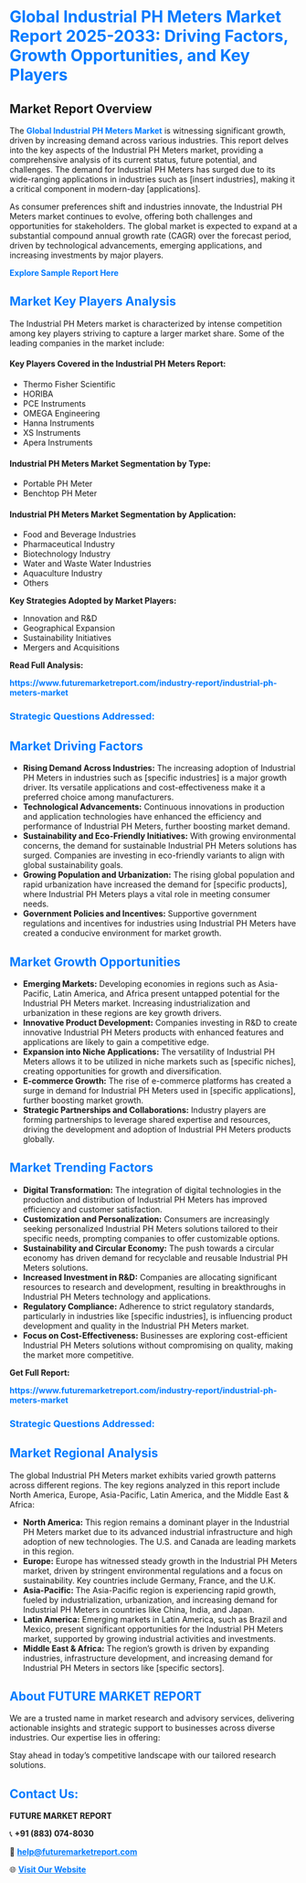 <h1 style="color: #007BFF;">Global Industrial PH Meters Market Report 2025-2033: Driving Factors, Growth Opportunities, and Key Players</h1>

<section id="overview">
<h2>Market Report Overview</h2>
<p>The <a href="https://www.futuremarketreport.com/industry-report/industrial-ph-meters-market" style="color: #007BFF; text-decoration: none;"><strong>Global Industrial PH Meters Market</strong></a> is witnessing significant growth, driven by increasing demand across various industries. This report delves into the key aspects of the Industrial PH Meters market, providing a comprehensive analysis of its current status, future potential, and challenges. The demand for Industrial PH Meters has surged due to its wide-ranging applications in industries such as [insert industries], making it a critical component in modern-day [applications].</p>
<p>As consumer preferences shift and industries innovate, the Industrial PH Meters market continues to evolve, offering both challenges and opportunities for stakeholders. The global market is expected to expand at a substantial compound annual growth rate (CAGR) over the forecast period, driven by technological advancements, emerging applications, and increasing investments by major players.</p>
</section>

<section id="overview">
<p><a href="https://www.futuremarketreport.com/request-sample/reportId=29426" style="color: #007BFF; text-decoration: none;"><strong>Explore Sample Report Here</strong></a></p>
</section>

<section id="key-players">
<h2 style="color: #007BFF;">Market Key Players Analysis</h2>
<p>The Industrial PH Meters market is characterized by intense competition among key players striving to capture a larger market share. Some of the leading companies in the market include:</p>
<h4>Key Players Covered in the Industrial PH Meters Report:</h4>
<ul><li>Thermo Fisher Scientific</li><li>HORIBA</li><li>PCE Instruments</li><li>OMEGA Engineering</li><li>Hanna Instruments</li><li>XS Instruments</li><li>Apera Instruments</li></ul>
<h4>Industrial PH Meters Market Segmentation by Type:</h4>
<ul><li>Portable PH Meter</li><li>Benchtop PH Meter</li></ul>

<h4>Industrial PH Meters Market Segmentation by Application:</h4>
<ul><li>Food and Beverage Industries</li><li>Pharmaceutical Industry</li><li>Biotechnology Industry</li><li>Water and Waste Water Industries</li><li>Aquaculture Industry</li><li>Others</li></ul>
<p><strong>Key Strategies Adopted by Market Players:</strong></p>
<ul>
<li>Innovation and R&D</li>
<li>Geographical Expansion</li>
<li>Sustainability Initiatives</li>
<li>Mergers and Acquisitions</li>
</ul>
</section>

<section>
<p><strong>Read Full Analysis: </strong></p><a href="https://www.futuremarketreport.com/industry-report/industrial-ph-meters-market" style="color: #007BFF; text-decoration: none;"><strong>https://www.futuremarketreport.com/industry-report/industrial-ph-meters-market</strong></a>
<h3 style="color: #007BFF;">Strategic Questions Addressed:</h3>
</section>

<section id="driving-factors">
<h2 style="color: #007BFF;">Market Driving Factors</h2>
<ul>
<li><strong>Rising Demand Across Industries:</strong> The increasing adoption of Industrial PH Meters in industries such as [specific industries] is a major growth driver. Its versatile applications and cost-effectiveness make it a preferred choice among manufacturers.</li>
<li><strong>Technological Advancements:</strong> Continuous innovations in production and application technologies have enhanced the efficiency and performance of Industrial PH Meters, further boosting market demand.</li>
<li><strong>Sustainability and Eco-Friendly Initiatives:</strong> With growing environmental concerns, the demand for sustainable Industrial PH Meters solutions has surged. Companies are investing in eco-friendly variants to align with global sustainability goals.</li>
<li><strong>Growing Population and Urbanization:</strong> The rising global population and rapid urbanization have increased the demand for [specific products], where Industrial PH Meters plays a vital role in meeting consumer needs.</li>
<li><strong>Government Policies and Incentives:</strong> Supportive government regulations and incentives for industries using Industrial PH Meters have created a conducive environment for market growth.</li>
</ul>
</section>

<section id="growth-opportunities">
<h2 style="color: #007BFF;">Market Growth Opportunities</h2>
<ul>
<li><strong>Emerging Markets:</strong> Developing economies in regions such as Asia-Pacific, Latin America, and Africa present untapped potential for the Industrial PH Meters market. Increasing industrialization and urbanization in these regions are key growth drivers.</li>
<li><strong>Innovative Product Development:</strong> Companies investing in R&D to create innovative Industrial PH Meters products with enhanced features and applications are likely to gain a competitive edge.</li>
<li><strong>Expansion into Niche Applications:</strong> The versatility of Industrial PH Meters allows it to be utilized in niche markets such as [specific niches], creating opportunities for growth and diversification.</li>
<li><strong>E-commerce Growth:</strong> The rise of e-commerce platforms has created a surge in demand for Industrial PH Meters used in [specific applications], further boosting market growth.</li>
<li><strong>Strategic Partnerships and Collaborations:</strong> Industry players are forming partnerships to leverage shared expertise and resources, driving the development and adoption of Industrial PH Meters products globally.</li>
</ul>
</section>

<section id="trending-factors">
<h2 style="color: #007BFF;">Market Trending Factors</h2>
<ul>
<li><strong>Digital Transformation:</strong> The integration of digital technologies in the production and distribution of Industrial PH Meters has improved efficiency and customer satisfaction.</li>
<li><strong>Customization and Personalization:</strong> Consumers are increasingly seeking personalized Industrial PH Meters solutions tailored to their specific needs, prompting companies to offer customizable options.</li>
<li><strong>Sustainability and Circular Economy:</strong> The push towards a circular economy has driven demand for recyclable and reusable Industrial PH Meters solutions.</li>
<li><strong>Increased Investment in R&D:</strong> Companies are allocating significant resources to research and development, resulting in breakthroughs in Industrial PH Meters technology and applications.</li>
<li><strong>Regulatory Compliance:</strong> Adherence to strict regulatory standards, particularly in industries like [specific industries], is influencing product development and quality in the Industrial PH Meters market.</li>
<li><strong>Focus on Cost-Effectiveness:</strong> Businesses are exploring cost-efficient Industrial PH Meters solutions without compromising on quality, making the market more competitive.</li>
</ul>
</section>

<section>
<p><strong>Get Full Report: </strong></p><a href="https://www.futuremarketreport.com/industry-report/industrial-ph-meters-market" style="color: #007BFF; text-decoration: none;"><strong>https://www.futuremarketreport.com/industry-report/industrial-ph-meters-market</strong></a>
<h3 style="color: #007BFF;">Strategic Questions Addressed:</h3>
</section>


<section id="regional-analysis">
<h2 style="color: #007BFF;">Market Regional Analysis</h2>
<p>The global Industrial PH Meters market exhibits varied growth patterns across different regions. The key regions analyzed in this report include North America, Europe, Asia-Pacific, Latin America, and the Middle East & Africa:</p>
<ul>
<li><strong>North America:</strong> This region remains a dominant player in the Industrial PH Meters market due to its advanced industrial infrastructure and high adoption of new technologies. The U.S. and Canada are leading markets in this region.</li>
<li><strong>Europe:</strong> Europe has witnessed steady growth in the Industrial PH Meters market, driven by stringent environmental regulations and a focus on sustainability. Key countries include Germany, France, and the U.K.</li>
<li><strong>Asia-Pacific:</strong> The Asia-Pacific region is experiencing rapid growth, fueled by industrialization, urbanization, and increasing demand for Industrial PH Meters in countries like China, India, and Japan.</li>
<li><strong>Latin America:</strong> Emerging markets in Latin America, such as Brazil and Mexico, present significant opportunities for the Industrial PH Meters market, supported by growing industrial activities and investments.</li>
<li><strong>Middle East & Africa:</strong> The region’s growth is driven by expanding industries, infrastructure development, and increasing demand for Industrial PH Meters in sectors like [specific sectors].</li>
</ul>
</section>

<footer>
<h2 style="color: #007BFF;">About FUTURE MARKET REPORT</h2>
<p>We are a trusted name in market research and advisory services, delivering actionable insights and strategic support to businesses across diverse industries. Our expertise lies in offering:</p>

<p>Stay ahead in today’s competitive landscape with our tailored research solutions.</p>

<h2 style="color: #007BFF;">Contact Us:</h2>
<p><strong>FUTURE MARKET REPORT</strong></p>
<p>📞 <strong>+91 (883) 074-8030</strong></p>
<p>📧 <strong><a href="mailto:help@futuremarketreport.com" style="color: #007BFF;">help@futuremarketreport.com</a></strong></p>
<p>🌐 <strong><a href="https://www.futuremarketreport.com/" style="color: #007BFF;">Visit Our Website</a></strong></p>
</footer>